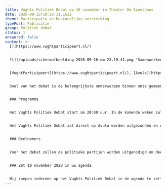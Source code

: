 ```yaml
---
title: Vughts Politiek Debat op 10 november in Theater De Speeldoos
date: 2020-09-15T19:16:31.162Z
theme: Participatie en bestuurlijke versterking
typePost: Publicatie
group: Politiek debat
status: 1
answered: false
content: >-
  [](https://www.vughtparticipeert.nl/)


  ![](/uploads/schermafbeelding-2020-09-16-om-23.19.41.png "Samenwerkende partijen")


  [VughtParticipeert](https://www.vughtparticipeert.nl/), [Avulo](https://www.avulo.nl/), [Theater De Speeldoos](https://theaterdespeeldoos.nl/) en [Huis73](https://www.huis73.nl/) organiseren het Vughts Politiek Debat op dinsdag 10 november 2020.


  Doel van het debat is de belangrijkste onderwerpen binnen onze gemeente te bespreken en de posities van de verschillende politieke partijen te leren kennen. Hiermee zijn de inwoners van onze gemeente beter in staat hun mening te vormen in aanloop op de verkiezingen voor de nieuwe gemeenteraad op 18 november.


  ### Programma


  Het Vughts Politiek Debat start om 20:00 uur. In de komende weken zullen wij meer details van het programma bekend maken. Er is een beperkt aantal zitplaatsen, de RIVM-richtlijnen zullen daarbij leidend zijn. Hoe deze gereserveerd kunnen worden maken we later bekend.


  Het Vughts Politiek Debat zal direct op Avulo worden uitgezonden en dus ook thuis kunnen worden gevolgd.


  ### Deelnemers


  Voor het debat zullen de politieke partijen worden uitgenodigd om deel te nemen.


  ### Zet 10 november 2020 in uw agenda


  Wij roepen iedereen op het Vughts Politiek Debat in de agenda te zetten. Nadere informatie volgt, [](https://www.vughtparticipeert.nl/newsletter#main)meld u aan voor onze [regelmatige nieuwsbrief](https://www.vughtparticipeert.nl/newsletter#main).
---
```

